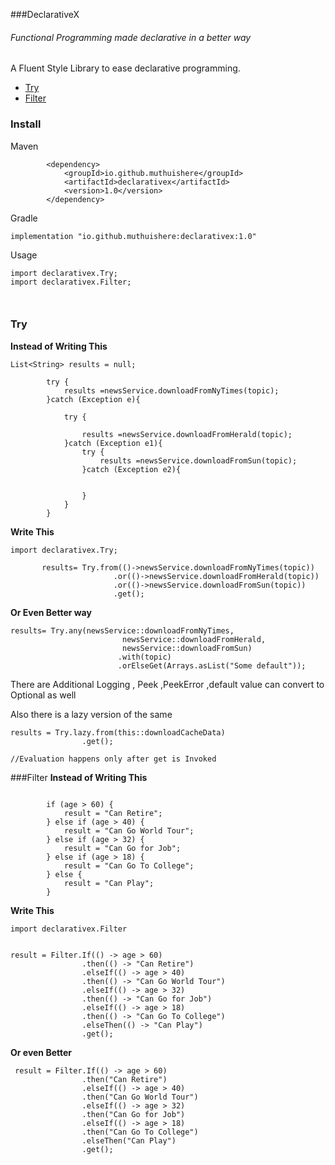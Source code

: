 ###DeclarativeX
###### Functional Programming made declarative in a better way

A Fluent Style Library to ease declarative programming.


 
* [Try](#Try)
* [Filter](#Filter)

### Install

Maven

```
        <dependency>
            <groupId>io.github.muthuishere</groupId>
            <artifactId>declarativex</artifactId>
            <version>1.0</version>
        </dependency>
```
    
Gradle
```
implementation "io.github.muthuishere:declarativex:1.0"
```

Usage
```
import declarativex.Try;
import declarativex.Filter;



```


### Try
<b>Instead of Writing This</b> 

```
List<String> results = null;

        try {
            results =newsService.downloadFromNyTimes(topic);
        }catch (Exception e){

            try {

                results =newsService.downloadFromHerald(topic);
            }catch (Exception e1){
                try {
                    results =newsService.downloadFromSun(topic);
                }catch (Exception e2){


                }
            }
        }

```
 
<b>Write This</b>
 
 ```
import declarativex.Try;

        results= Try.from(()->newsService.downloadFromNyTimes(topic))
                        .or(()->newsService.downloadFromHerald(topic))
                        .or(()->newsService.downloadFromSun(topic))
                        .get();

```

<b>Or Even Better way</b>
```
results= Try.any(newsService::downloadFromNyTimes,
                         newsService::downloadFromHerald,
                         newsService::downloadFromSun)
                        .with(topic)
                        .orElseGet(Arrays.asList("Some default"));

```

There are Additional Logging , Peek ,PeekError ,default value can convert to Optional as well

Also there is a lazy version of the same

```
results = Try.lazy.from(this::downloadCacheData)
                .get();

//Evaluation happens only after get is Invoked

``` 


###Filter
<b>Instead of Writing This</b>

```

        if (age > 60) {
            result = "Can Retire";
        } else if (age > 40) {
            result = "Can Go World Tour";
        } else if (age > 32) {
            result = "Can Go for Job";
        } else if (age > 18) {
            result = "Can Go To College";
        } else {
            result = "Can Play";
        }

``` 

<b>Write This</b>

```
import declarativex.Filter


result = Filter.If(() -> age > 60)
                .then(() -> "Can Retire")
                .elseIf(() -> age > 40)
                .then(() -> "Can Go World Tour")
                .elseIf(() -> age > 32)
                .then(() -> "Can Go for Job")
                .elseIf(() -> age > 18)
                .then(() -> "Can Go To College")
                .elseThen(() -> "Can Play")
                .get();
```
 
<b>Or even Better </b>
```
 result = Filter.If(() -> age > 60)
                .then("Can Retire")
                .elseIf(() -> age > 40)
                .then("Can Go World Tour")
                .elseIf(() -> age > 32)
                .then("Can Go for Job")
                .elseIf(() -> age > 18)
                .then("Can Go To College")
                .elseThen("Can Play")
                .get();

```

